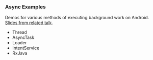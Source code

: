 ### Async Examples

Demos for various methods of executing background work on Android. [Slides from related talk](https://speakerdeck.com/jdamcd/async-android).

- Thread
- AsyncTask
- Loader
- IntentService
- RxJava